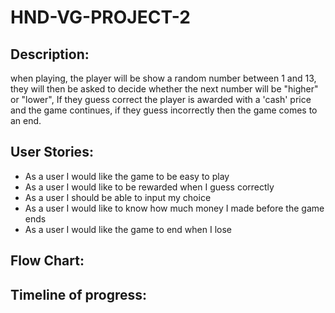 # HND-VG-PROJECT-2
## Description:

when playing, the player will be show a random number between 1 and 13, they will then be asked to decide whether the next number will be "higher" or "lower", If they guess correct the player is awarded with a 'cash' price and the game continues, if they guess incorrectly then the game comes to an end.

## User Stories:

* As a user I would like the game to be easy to play
* As a user I would like to be rewarded when I guess correctly
* As a user I should be able to input my choice
* As a user I would like to know how much money I made before the game ends
* As a user I would like the game to end when I lose

## Flow Chart:


## Timeline of progress:
